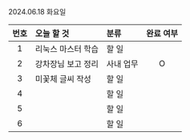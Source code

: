 2024.06.18 화요일

| 번호 | 오늘 할 것         | 분류      | 완료 여부 |
| :--: | :----------------- | :-------- | :-------: |
|  1   | 리눅스 마스터 학습 | 할 일     |           |
|  2   | 강차장님 보고 정리 | 사내 업무 |     O     |
|  3   | 미꽃체 글씨 작성   | 할 일     |           |
|  4   |                    | 할 일     |           |
|  5   |                    | 할 일     |           |
|  6   |                    | 할 일     |           |





